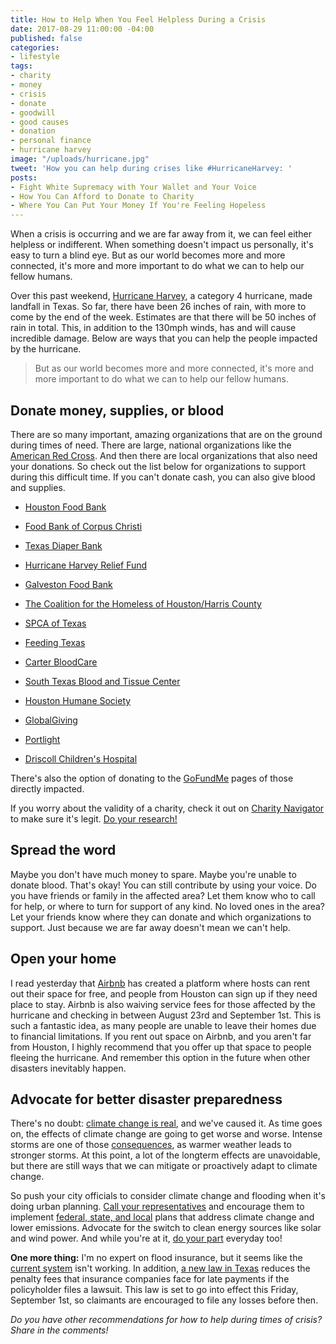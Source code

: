 ```yaml
---
title: How to Help When You Feel Helpless During a Crisis
date: 2017-08-29 11:00:00 -04:00
published: false
categories:
- lifestyle
tags:
- charity
- money
- crisis
- donate
- goodwill
- good causes
- donation
- personal finance
- hurricane harvey
image: "/uploads/hurricane.jpg"
tweet: 'How you can help during crises like #HurricaneHarvey: '
posts:
- Fight White Supremacy with Your Wallet and Your Voice
- How You Can Afford to Donate to Charity
- Where You Can Put Your Money If You're Feeling Hopeless
---
```


When a crisis is occurring and we are far away from it, we can feel either helpless or indifferent. When something doesn't impact us personally, it's easy to turn a blind eye. But as our world becomes more and more connected, it's more and more important to do what we can to help our fellow humans.

Over this past weekend, [Hurricane Harvey](https://www.theguardian.com/us-news/2017/aug/28/tropical-storm-harvey-hits-houston-what-we-know-so-far), a category 4 hurricane, made landfall in Texas. So far, there have been 26 inches of rain, with more to come by the end of the week. Estimates are that there will be 50 inches of rain in total. This, in addition to the 130mph winds, has and will cause incredible damage. Below are ways that you can help the people impacted by the hurricane.

> But as our world becomes more and more connected, it's more and more important to do what we can to help our fellow humans.

## Donate money, supplies, or blood

There are so many important, amazing organizations that are on the ground during times of need. There are large, national organizations like the [American Red Cross](http://www.redcrossblood.org/). And then there are local organizations that also need your donations. So check out the list below for organizations to support during this difficult time. If you can't donate cash, you can also give blood and supplies.

* [Houston Food Bank](http://www.houstonfoodbank.org/)

* [Food Bank of Corpus Christi](http://www.foodbankcc.com/)

* [Texas Diaper Bank](https://texasdiaperbank.networkforgood.com/projects/33717-change-a-life)

* [Hurricane Harvey Relief Fund](http://ghcf.org/hurricane-relief/)

* [Galveston Food Bank](http://www.galvestoncountyfoodbank.org/)

* [The Coalition for the Homeless of Houston/Harris County](http://www.homelesshouston.org/)

* [SPCA of Texas](https://spca.org/give)

* [Feeding Texas](https://donatenow.networkforgood.org/feeding-texas)

* [Carter BloodCare](http://www.carterbloodcare.org/donate-blood/)

* [South Texas Blood and Tissue Center](https://www.donatingforlife.org/index.cfm?utm_source=website&utm_medium=locations&utm_campaign=11.23.15-dfl-locations-page-website-find-a-blood-drive-link)

* [Houston Humane Society](http://www.houstonhumane.org/giving)

* [GlobalGiving](https://www.globalgiving.org/projects/hurricane-harvey-relief-fund/)

* [Portlight](http://www.portlight.org/)

* [Driscoll Children's Hospital](https://co.clickandpledge.com/advanced/default.aspx?wid=45664)

There's also the option of donating to the [GoFundMe](https://www.gofundme.com/hurricaneharvey) pages of those directly impacted.

If you worry about the validity of a charity, check it out on [Charity Navigator](https://www.charitynavigator.org/index.cfm?bay=content.view&cpid=5239) to make sure it's legit. [Do your research!](https://www.propublica.org/article/5-tips-for-donating-after-disasters)

## Spread the word

Maybe you don't have much money to spare. Maybe you're unable to donate blood. That's okay! You can still contribute by using your voice. Do you have friends or family in the affected area? Let them know who to call for help, or where to turn for support of any kind. No loved ones in the area? Let your friends know where they can donate and which organizations to support. Just because we are far away doesn't mean we can't help.

## Open your home

I read yesterday that [Airbnb](https://www.airbnb.com/disaster/hurricaneharveyevacuees) has created a platform where hosts can rent out their space for free, and people from Houston can sign up if they need place to stay. Airbnb is also waiving service fees for those affected by the hurricane and checking in between August 23rd and September 1st. This is such a fantastic idea, as many people are unable to leave their homes due to financial limitations. If you rent out space on Airbnb, and you aren't far from Houston, I highly recommend that you offer up that space to people fleeing the hurricane. And remember this option in the future when other disasters inevitably happen.

## Advocate for better disaster preparedness

There's no doubt: [climate change is real](https://www.youtube.com/watch?v=EtW2rrLHs08), and we've caused it. As time goes on, the effects of climate change are going to get worse and worse. Intense storms are one of those [consequences](https://www.nrdc.org/stories/are-effects-global-warming-really-bad), as warmer weather leads to stronger storms. At this point,  a lot of the longterm effects are unavoidable, but there are still ways that we can mitigate or proactively adapt to climate change.

So push your city officials to consider climate change and flooding when it's doing urban planning. [Call your representatives](https://5calls.org/) and encourage them to implement [federal, state, and local](http://www.rollingstone.com/politics/features/how-politicians-must-fight-climate-change-in-the-trump-era-w489549) plans that address climate change and lower emissions. Advocate for the switch to clean energy sources like solar and wind power. And while you're at it, [do your part](https://www.maggiegermano.com/blog/how-to-help-save-the-planet-on-a-budget/) everyday too!

**One more thing:** I'm no expert on flood insurance, but it seems like the [current system](https://www.bloomberg.com/news/articles/2017-08-28/how-harvey-squeezes-congress-on-flood-insurance-quicktake-q-a) isn't working. In addition, [a new law in Texas](https://www.texastribune.org/2017/08/28/harvey-insurance-claims/) reduces the penalty fees that insurance companies face for late payments if the policyholder files a lawsuit. This law is set to go into effect this Friday, September 1st, so claimants are encouraged to file any losses before then.

*Do you have other recommendations for how to help during times of crisis? Share in the comments!*